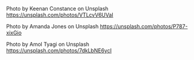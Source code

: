Photo by Keenan Constance on Unsplash
https://unsplash.com/photos/VTLcvV6UVaI

Photo by Amanda Jones on Unsplash
https://unsplash.com/photos/P787-xixGio

Photo by Amol Tyagi on Unsplash
https://unsplash.com/photos/7dkLbNE6ycI

